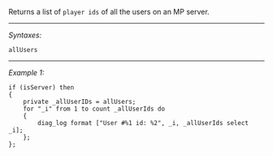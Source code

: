Returns a list of `player ids` of all the users on an MP server.


---
*Syntaxes:*

`allUsers`

---
*Example 1:*

```sqf
if (isServer) then
{
	private _allUserIDs = allUsers;
	for "_i" from 1 to count _allUserIds do
	{
		diag_log format ["User #%1 id: %2", _i, _allUserIds select _i];
	};
};
```